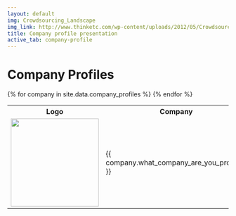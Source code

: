 ```yaml
---
layout: default
img: Crowdsourcing_Landscape
img_link: http://www.thinketc.com/wp-content/uploads/2012/05/Crowdsourcing_Landscape.jpg
title: Company profile presentation
active_tab: company-profile
---
```


Company Profiles
=============================================================
<table class="table table-striped"> 
  <tbody>
    <tr>
      <th>Logo</th>
      <th>Company</th>
    </tr>
    {% for company in site.data.company_profiles %}
   <tr>
      <td>
	<img src="{{ company.give_a_url_for_the_companys_logo }}" width="200" /> 
      </td>
      <td>
	{{ company.what_company_are_you_profiling }} 
      </td>
    </tr>
    {% endfor %}
  </tbody>
</table>
 